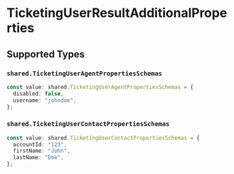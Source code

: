 # TicketingUserResultAdditionalProperties


## Supported Types

### `shared.TicketingUserAgentPropertiesSchemas`

```typescript
const value: shared.TicketingUserAgentPropertiesSchemas = {
  disabled: false,
  username: "johndoe",
};
```

### `shared.TicketingUserContactPropertiesSchemas`

```typescript
const value: shared.TicketingUserContactPropertiesSchemas = {
  accountId: "123",
  firstName: "John",
  lastName: "Doe",
};
```

